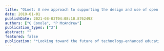 ```yaml
---
title: "OLnet: A new approach to supporting the design and use of open educational resources"
date: 2010-01-01
publishDate: 2021-08-03T04:08:10.876249Z
authors: ["G Conole", "P McAndrew"]
publication_types: ["2"]
abstract: ""
featured: false
publication: "*Looking toward the future of technology-enhanced education: Ubiquitous …*"
---
```


